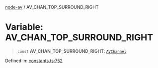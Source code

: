 [node-av](../globals.md) / AV\_CHAN\_TOP\_SURROUND\_RIGHT

# Variable: AV\_CHAN\_TOP\_SURROUND\_RIGHT

> `const` **AV\_CHAN\_TOP\_SURROUND\_RIGHT**: [`AVChannel`](../type-aliases/AVChannel.md)

Defined in: [constants.ts:752](https://github.com/seydx/av/blob/f8631fc881b394300b1479f511d55cf1c370a87f/src/constants/constants.ts#L752)
